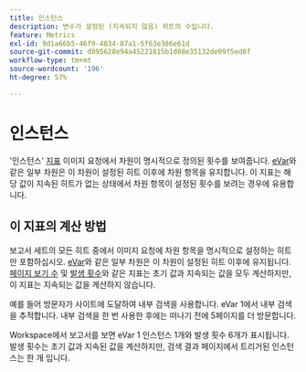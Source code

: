 ```yaml
---
title: 인스턴스
description: 변수가 설정된 (지속되지 않음) 히트의 수입니다.
feature: Metrics
exl-id: 9d1a66b5-46f9-4834-87a1-5f63e386e61d
source-git-commit: d095628e94a45221815b1d08e35132de09f5ed8f
workflow-type: tm+mt
source-wordcount: '196'
ht-degree: 57%

---
```


# 인스턴스

&#39;인스턴스&#39; [지표](overview.md) 이미지 요청에서 차원이 명시적으로 정의된 횟수를 보여줍니다. [eVar](../dimensions/evar.md)와 같은 일부 차원은 이 차원이 설정된 히트 이후에 차원 항목을 유지합니다. 이 지표는 해당 값이 지속된 히트가 없는 상태에서 차원 항목이 설정된 횟수를 보려는 경우에 유용합니다.

## 이 지표의 계산 방법

보고서 세트의 모든 히트 중에서 이미지 요청에 차원 항목을 명시적으로 설정하는 히트만 포함하십시오. [eVar](../dimensions/evar.md)와 같은 일부 차원은 이 차원이 설정된 히트 이후에 유지됩니다. [페이지 보기 수](page-views.md) 및 [발생 횟수](occurrences.md)와 같은 지표는 초기 값과 지속되는 값을 모두 계산하지만, 이 지표는 지속되는 값을 계산하지 않습니다.

예를 들어 방문자가 사이트에 도달하여 내부 검색을 사용합니다. eVar 1에서 내부 검색을 추적합니다. 내부 검색을 한 번 사용한 후에는 떠나기 전에 5페이지를 더 방문합니다.

Workspace에서 보고서를 보면 eVar 1 인스턴스 1개와 발생 횟수 6개가 표시됩니다. 발생 횟수는 초기 값과 지속된 값을 계산하지만, 검색 결과 페이지에서 트리거된 인스턴스는 한 개 입니다.
